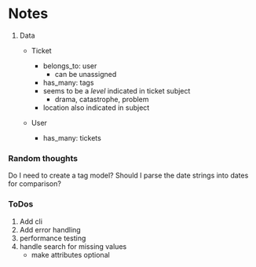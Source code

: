 # Notes

1. Data
    - Ticket 
        - belongs_to: user
           - can be unassigned
        - has_many: tags
        - seems to be a *level* indicated in ticket subject
            - drama, catastrophe, problem
        - location also indicated in subject
   
   - User
      - has_many: tickets
    
### Random thoughts
Do I need to create a tag model?
Should I parse the date strings into dates for comparison?


### ToDos
1. Add cli
2. Add error handling
3. performance testing
4. handle search for missing values
    - make attributes optional